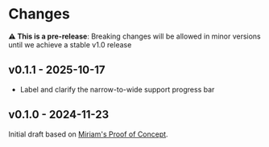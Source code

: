 # Changes

**⚠️ This is a pre-release**:
Breaking changes will be allowed in minor versions
until we achieve a stable v1.0 release

## v0.1.1 - 2025-10-17

- Label and clarify the narrow-to-wide support progress bar

## v0.1.0 - 2024-11-23

Initial draft
based on
[Miriam's Proof of Concept](https://codepen.io/miriamsuzanne/pen/yLdqpom).
